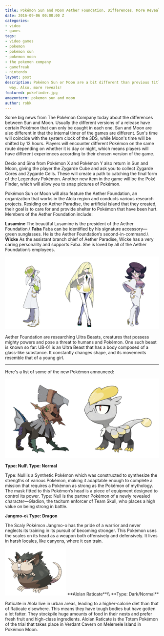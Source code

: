 ```yaml
---
title: Pokémon Sun and Moon Aether Foundation, Differences, More Reveals
date: 2016-09-06 00:00:00 Z
categories:
- video
- games
tags:
- video games
- pokemon
- pokemon sun
- pokemon moon
- the pokemon company
- gamefreak
- nintendo
layout: post
description: Pokémon Sun or Moon are a bit different than previous titles in a big
  way. Also, more reveals!
featured: pokefinder.jpg
amazonterm: pokemon sun and moon
author: robk
---
```


Some big news from The Pokémon Company today about the differences between Sun and Moon. Usually the different versions of a release have certain Pokémon that can only be caught in each one. Sun and Moon are also different in that the internal timer of the games are different. Sun's time will coincide with the system clock of the 3DS, while Moon's time will be shifted by 12 hours. Players will encounter different Pokémon on the same route depending on whether it is day or night, which means players will have different experiences according to their chosen version of the game.

Dexio and Sina from Pokémon X and Pokémon Y also return in Sun and Moon, giving the player the Zygarde Cube and ask you to collect Zygarde Cores and Zygarde Cells. These will create a path to catching the final form of the Legendary Pokémon. Another new item in the game will be the Poké Finder, which will allow you to snap pictures of Pokémon.

Pokémon Sun or Moon will also feature the Aether Foundation, an organization that works in the Alola region and conducts various research projects. Residing on Aether Paradise, the artificial island that they created, their goal is to care for and provide shelter to Pokémon that have been hurt. Members of the Aether Foundation include:

**Lusamine** The beautiful Lusamine is the president of the Aether Foundation.\\
**Faba** Faba can be identified by his signature accessory—green sunglasses. He is the Aether Foundation’s second-in-command.\\
**Wicke** As the assistant branch chief of Aether Paradise, Wicke has a very caring personality and supports Faba. She is loved by all of the Aether Foundation’s employees.

![Aether Foundation](/images/sunmoon/peeps.jpg)

Aether Foundation are researching Ultra Beasts, creatures that possess mighty powers and pose a threat to humans and Pokémon. One such beast is known so far: UB-01 is an Ultra Beast that has a body composed of a glass-like substance. It constantly changes shape, and its movements resemble that of a young girl.

---

Here's a list of some of the new Pokémon announced:

![Null and Jangmo-o](/images/sunmoon/sonew.jpg)

**Type: Null**\\
**Type: Normal**

Type: Null is a Synthetic Pokémon which was constructed to synthesize the strengths of various Pokémon, making it adaptable enough to complete a mission that requires a Pokémon as strong as the Pokémon of mythology. The mask fitted to this Pokémon’s head is a piece of equipment designed to control its power. Type: Null is the partner Pokémon of a newly revealed character—Gladion, the taciturn enforcer of Team Skull, who places a high value on being strong in battle.


**Jangmo-o**\\
**Type: Dragon**

The Scaly Pokémon Jangmo-o has the pride of a warrior and never neglects its training in its pursuit of becoming stronger. This Pokémon uses the scales on its head as a weapon both offensively and defensively. It lives in harsh locales, like canyons, where it can train.

<img src="/images/sunmoon/raticate.png" alt="Alolan Raticate" class="float-right" width="200"/>
**Alolan Raticate**\\
**Type: Dark/Normal**

Raticate in Alola live in urban areas, leading to a higher-calorie diet than that of Raticate elsewhere. This means they have tough bodies but have gotten a lot fatter. They stockpile huge amounts of food in their nests and prefer fresh fruit and high-class ingredients. Alolan Raticate is the Totem Pokémon of the trial that takes place in Verdant Cavern on Melemele Island in Pokémon Moon.
